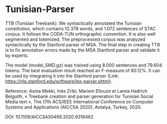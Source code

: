 # Tunisian-Parser

TTB  (Tunisian Treebank): We syntactically annotated the Tunisian constitution, which contains 12.378 words, and 1.072 sentences of STAC corpus. It follows the CODA-TUN orthographic convention.
It is also well segmented and tokenized. The preprocessed corpus was analyzed syntactically by the Stanford parser of MSA. The final step in creating TTB is to fix annotation errors made by the MSA Stanford parser and validate it by experts.

The model (model_SMD.gz) was trained using 8.000 sentences and 79.604 tokens. The best evaluation result reached an F-measure of 80.12%. It can be used by integrating it into the Stanford parser (Link: https://nlp.stanford.edu/software/lex-parser.shtml).

Reference: Asma Mekki, Inès Zribi, Mariem Ellouze et Lamia Hadrich Belguith, « Treebank creation and parser generation for Tunisian Social Media text », The 17th ACS/IEEE International Conference on Computer Systems and Applications (AICCSA 2020), Antalya, Turkey, 2020.

DOI: 10.1109/AICCSA50499.2020.9316462

